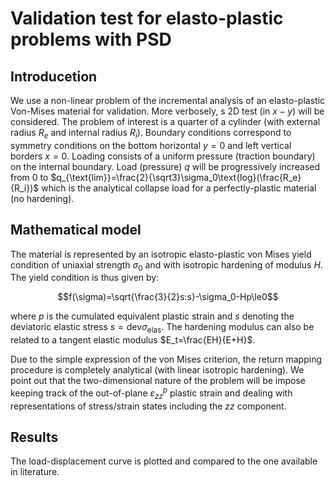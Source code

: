 # Validation test for  elasto-plastic problems with PSD

## Introducetion 
We use a non-linear problem of the incremental analysis of an elasto-plastic Von-Mises material for validation. More verbosely, s 2D test (in $x-y$) will be considered. The problem of interest is a quarter of a cylinder (with external radius $R_e$ and internal radius $R_i$). Boundary conditions correspond to symmetry conditions on the bottom horizontal $y=0$ and left vertical borders $x=0$. Loading consists of a uniform pressure (traction boundary) on the internal boundary.  Load (pressure) $q$ will be progressively increased from 0 to $q_{\text{lim}}=\frac{2}{\sqrt3}\sigma_0\text{log}(\frac{R_e}{R_i})$ which is the analytical collapse load for a perfectly-plastic material (no hardening).

## Mathematical model 

The material is represented by an isotropic elasto-plastic von Mises yield condition of uniaxial strength $\sigma_0$ and with isotropic hardening of modulus $H$. The yield condition is thus given by:

$$f(\sigma)=\sqrt{\frac{3}{2}s:s}-\sigma_0-Hp\le0$$

where $p$ is the cumulated equivalent plastic strain and $s$ denoting the deviatoric elastic stress $s = \text{dev} \sigma_{\text{elas}}$. The hardening modulus can also be related to a tangent elastic modulus $E_t=\frac{EH}{E+H}$.

Due to the simple expression of the von Mises criterion, the return mapping procedure is completely analytical (with linear isotropic hardening). We point out that the two-dimensional nature of the problem will be impose keeping track of the out-of-plane $\varepsilon^p_{zz}$ plastic strain and dealing with representations of stress/strain states including the $zz$ component.

## Results 

The load-displacement curve is plotted and compared to the one available in literature.
